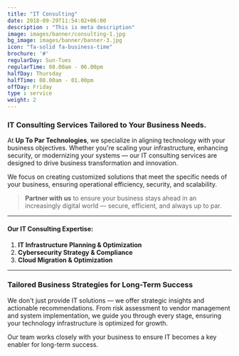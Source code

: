 ```yaml
---
title: "IT Consulting"
date: 2018-09-29T11:54:02+06:00
description : "This is meta description"
image: images/banner/consulting-1.jpg
bg_image: images/banner/banner-3.jpg
icon: "fa-solid fa-business-time"
brochure: '#'
regularDay: Sun-Tues
regularTime: 08.00am - 06.00pm
halfDay: Thursday
halfTime: 08.00am - 01.00pm
offDay: Friday
type : service
weight: 2
---
```


### IT Consulting Services Tailored to Your Business Needs.

At **Up To Par Technologies**, we specialize in aligning technology with your business objectives. Whether you're scaling your infrastructure, enhancing security, or modernizing your systems — our IT consulting services are designed to drive business transformation and innovation.

We focus on creating customized solutions that meet the specific needs of your business, ensuring operational efficiency, security, and scalability.

> **Partner with us** to ensure your business stays ahead in an increasingly digital world — secure, efficient, and always up to par.

---

#### Our IT Consulting Expertise:

1. **IT Infrastructure Planning & Optimization**  
2. **Cybersecurity Strategy & Compliance**  
3. **Cloud Migration & Optimization**  

---

### Tailored Business Strategies for Long-Term Success

We don't just provide IT solutions — we offer strategic insights and actionable recommendations. From risk assessment to vendor management and system implementation, we guide you through every stage, ensuring your technology infrastructure is optimized for growth.

Our team works closely with your business to ensure IT becomes a key enabler for long-term success.